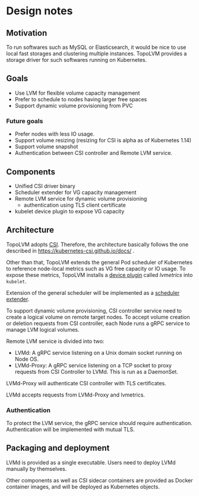 Design notes
========

Motivation
-----------

To run softwares such as MySQL or Elasticsearch, it would be nice to use
local fast storages and clustering multiple instances.  TopoLVM provides
a storage driver for such softwares running on Kubernetes.

Goals
------

- Use LVM for flexible volume capacity management
- Prefer to schedule to nodes having larger free spaces
- Support dynamic volume provisioning from PVC

### Future goals

- Prefer nodes with less IO usage.
- Support volume resizing (resizing for CSI is alpha as of Kubernetes 1.14)
- Support volume snapshot
- Authentication between CSI controller and Remote LVM service.

Components
--------------

- Unified CSI driver binary
- Scheduler extender for VG capacity management
- Remote LVM service for dynamic volume provisioning
    - authentication using TLS client certificate
- kubelet device plugin to expose VG capacity

Architecture
-------------

TopoLVM adopts [CSI](https://github.com/container-storage-interface/spec/).
Therefore, the architecture basically follows the one described in
https://kubernetes-csi.github.io/docs/ .

Other than that, TopoLVM extends the general Pod scheduler of Kubernetes to
reference node-local metrics such as VG free capacity or IO usage.  To expose
these metrics, TopoLVM installs a [device plugin](https://kubernetes.io/docs/concepts/extend-kubernetes/compute-storage-net/device-plugins/)
called *lvmetrics* into `kubelet`.

Extension of the general scheduler will be implemented as a [scheduler extender](https://github.com/kubernetes/community/blob/master/contributors/design-proposals/scheduling/scheduler_extender.md).

To support dynamic volume provisioning, CSI controller service need to create a
logical volume on remote target nodes.  To accept volume creation or deletion
requests from CSI controller, each Node runs a gRPC service to manage LVM
logical volumes.

Remote LVM service is divided into two:
- LVMd: A gRPC service listening on a Unix domain socket running on Node OS. 
- LVMd-Proxy: A gRPC service listening on a TCP socket to proxy requests from 
  CSI Controller to LVMd. This is run as a DaemonSet.

LVMd-Proxy will authenticate CSI controller with TLS certificates.

LVMd accepts requests from LVMd-Proxy and lvmetrics.

### Authentication

To protect the LVM service, the gRPC service should require authentication.
Authentication will be implemented with mutual TLS.

Packaging and deployment
----------------------------

LVMd is provided as a single executable.
Users need to deploy LVMd manually by themselves. 

Other components as well as CSI sidecar containers are provided as Docker 
container images, and will be deployed as Kubernetes objects.
